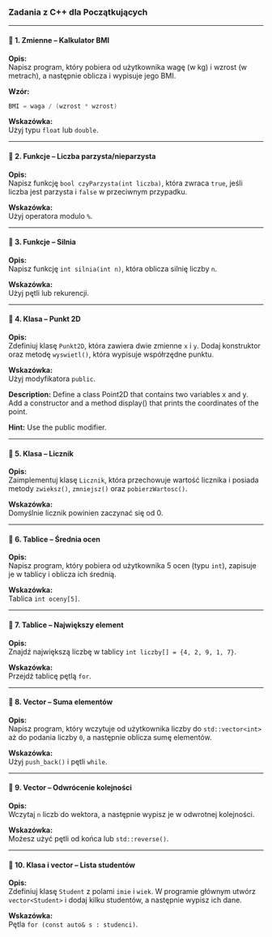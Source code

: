 ### **Zadania z C++ dla Początkujących**

---

#### 🔹 1. Zmienne – Kalkulator BMI

**Opis:**  
Napisz program, który pobiera od użytkownika wagę (w kg) i wzrost (w metrach), a następnie oblicza i wypisuje jego BMI.

**Wzór:**  
```cpp
BMI = waga / (wzrost * wzrost)
```

**Wskazówka:**  
Użyj typu `float` lub `double`.

---

#### 🔹 2. Funkcje – Liczba parzysta/nieparzysta

**Opis:**  
Napisz funkcję `bool czyParzysta(int liczba)`, która zwraca `true`, jeśli liczba jest parzysta i `false` w przeciwnym przypadku.

**Wskazówka:**  
Użyj operatora modulo `%`.

---

#### 🔹 3. Funkcje – Silnia

**Opis:**  
Napisz funkcję `int silnia(int n)`, która oblicza silnię liczby `n`.

**Wskazówka:**  
Użyj pętli lub rekurencji.

---

#### 🔹 4. Klasa – Punkt 2D

**Opis:**  
Zdefiniuj klasę `Punkt2D`, która zawiera dwie zmienne `x` i `y`. Dodaj konstruktor oraz metodę `wyswietl()`, która wypisuje współrzędne punktu.

**Wskazówka:**  
Użyj modyfikatora `public`.

**Description:**
Define a class Point2D that contains two variables x and y. Add a constructor and a method display() that prints the coordinates of the point.

**Hint:**
Use the public modifier.

---

#### 🔹 5. Klasa – Licznik

**Opis:**  
Zaimplementuj klasę `Licznik`, która przechowuje wartość licznika i posiada metody `zwieksz()`, `zmniejsz()` oraz `pobierzWartosc()`.

**Wskazówka:**  
Domyślnie licznik powinien zaczynać się od 0.

---

#### 🔹 6. Tablice – Średnia ocen

**Opis:**  
Napisz program, który pobiera od użytkownika 5 ocen (typu `int`), zapisuje je w tablicy i oblicza ich średnią.

**Wskazówka:**  
Tablica `int oceny[5]`.

---

#### 🔹 7. Tablice – Największy element

**Opis:**  
Znajdź największą liczbę w tablicy `int liczby[] = {4, 2, 9, 1, 7}`.

**Wskazówka:**  
Przejdź tablicę pętlą `for`.

---

#### 🔹 8. Vector – Suma elementów

**Opis:**  
Napisz program, który wczytuje od użytkownika liczby do `std::vector<int>` aż do podania liczby `0`, a następnie oblicza sumę elementów.

**Wskazówka:**  
Użyj `push_back()` i pętli `while`.

---

#### 🔹 9. Vector – Odwrócenie kolejności

**Opis:**  
Wczytaj `n` liczb do wektora, a następnie wypisz je w odwrotnej kolejności.

**Wskazówka:**  
Możesz użyć pętli od końca lub `std::reverse()`.

---

#### 🔹 10. Klasa i vector – Lista studentów

**Opis:**  
Zdefiniuj klasę `Student` z polami `imie` i `wiek`. W programie głównym utwórz `vector<Student>` i dodaj kilku studentów, a następnie wypisz ich dane.

**Wskazówka:**  
Pętla `for (const auto& s : studenci)`.
